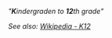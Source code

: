 
*"**K**indergraden to **12**th grade"*

*See also: [Wikipedia - K12](https://en.wikipedia.org/wiki/K–12)*